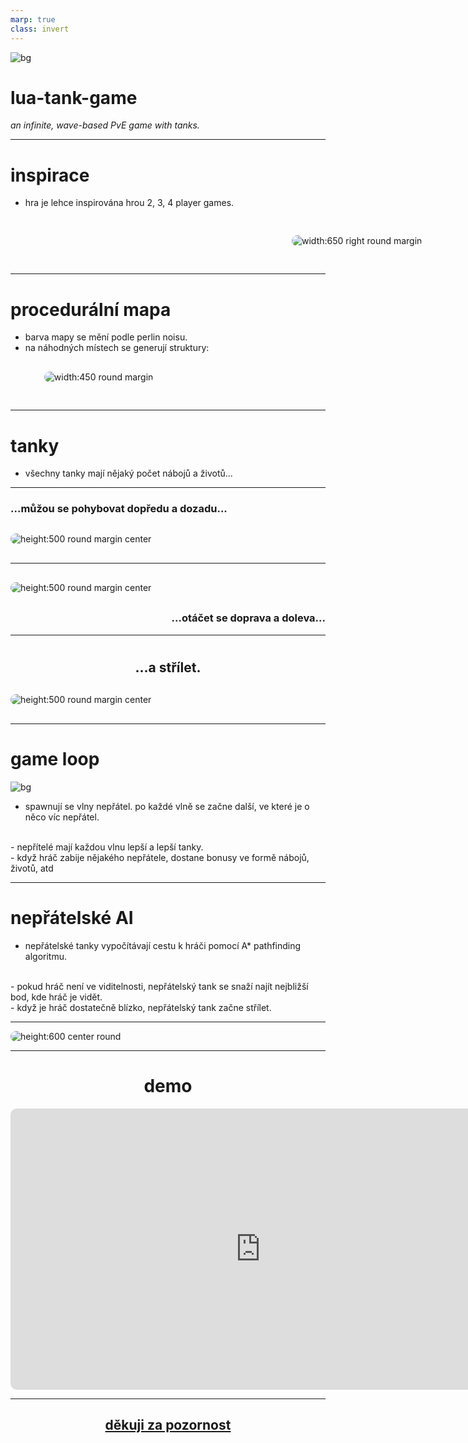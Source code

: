 ```yaml
---
marp: true
class: invert
---
```


<style>
img[alt~="round"] {
  border-radius: 10px;
}
</style>

<style>
img[alt~="margin"] {
  margin: 30px 30px 30px 30px;
}
</style>

<style>
img[alt~="center"] {
  display: block;
  margin-left: auto;
  margin-right: auto;
}
</style>

![bg](assets/Background1.png)
# lua-tank-game
*an infinite, wave-based PvE game with tanks.*

---

# inspirace
- hra je lehce inspirována hrou 2, 3, 4 player games.

<style>
img[alt~="right"] {
  position: relative;
  left: 420px;
  bottom: 0px;
}
</style>

![width:650 right round margin](assets/234_thumbnail1.png)

---

# procedurální mapa

- barva mapy se mění podle perlin noisu.
- na náhodných místech se generují struktury:
![width:450 round margin](assets/structures.png)

---

# tanky

- všechny tanky mají nějaký počet nábojů a životů...

---

### ...můžou se pohybovat dopředu a dozadu...

![height:500 round margin center](assets/structures.png)

---

![height:500 round margin center](assets/structures.png)

<h3 style="text-align: right">...otáčet se doprava a doleva...</h3>

---

# <h2 style="text-align: center">...a střílet.</h2>

![height:500 round margin center](assets/structures.png)

---

# game loop

![bg](assets/game_loop_bg.png)

- spawnují se vlny nepřátel. po každé vlně se začne další, ve které je o něco víc nepřátel.
<br>
- nepřítelé mají každou vlnu lepší a lepší tanky.
<br>
- když hráč zabije nějakého nepřátele, dostane bonusy ve formě nábojů, životů, atd

---

# nepřátelské AI

- nepřátelské tanky vypočítávají cestu k hráči pomocí A* pathfinding algoritmu.
<br>
- pokud hráč není ve viditelnosti, nepřátelský tank se snaží najít nejbližší bod, kde hráč je vidět.
<br>
- když je hráč dostatečně blízko, nepřátelský tank začne střílet.

---

![height:600 center round](assets/astar1.png)

---

<h1 style="text-align: center">demo</h1>

<iframe style="border-radius: 10px; border: none; width: 800px; height: 450px; display: block; margin-left: auto; margin-right: auto" src="http://localhost:8081/video_feed">

</iframe>

---

<h2 style="text-align: center"><u>děkuji za pozornost</u></h2>